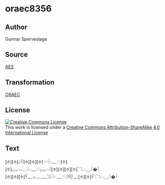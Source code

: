 # oraec8356

## Author

Gunnar Sperveslage

## Source

[AES](https://github.com/simondschweitzer/aes)

## Transformation

[ORAEC](https://oraec.github.io/)

## License

<a rel="license" href="http://creativecommons.org/licenses/by-sa/4.0/"><img alt="Creative Commons License" style="border-width:0" src="https://i.creativecommons.org/l/by-sa/4.0/88x31.png" /></a><br />This work is licensed under a <a rel="license" href="http://creativecommons.org/licenses/by-sa/4.0/">Creative Commons Attribution-ShareAlike 4.0 International License</a>

## Text

[⯑][⯑]𓏙𓋹[⯑][⯑][⯑]𓎟𓇋𓏏𓈖𓇳[⯑]<br>
[⯑]𓈘𓏏𓆑𓇋𓏏𓈖𓇳𓈘𓏏𓁐[⯑][⯑][⯑][⯑]𓆓𓏏𓇾𓎛�𓎛<br>
[⯑][⯑][⯑]𓋹𓈖𓐍𓊃𓈖𓅮𓇋𓏏𓈖𓇳𓁐𓄟𓋴𓈖[⯑][⯑]𓋹𓍘𓆓𓏏𓇾𓎛�𓎛<br>
